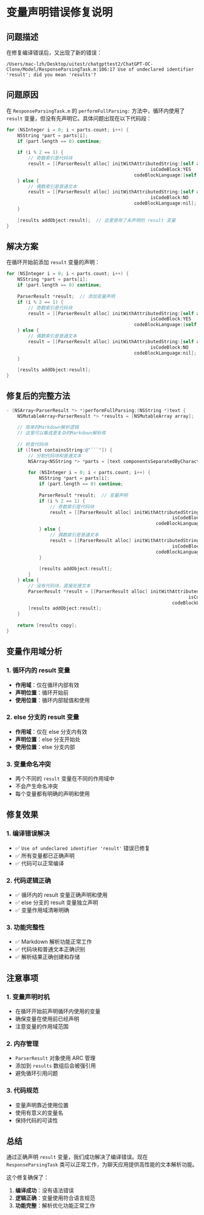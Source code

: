 # 变量声明错误修复说明

## 问题描述

在修复编译错误后，又出现了新的错误：

```
/Users/mac-lzh/Desktop/uitest/chatgpttest2/ChatGPT-OC-Clone/Model/ResponseParsingTask.m:106:17 Use of undeclared identifier 'result'; did you mean 'results'?
```

## 问题原因

在 `ResponseParsingTask.m` 的 `performFullParsing:` 方法中，循环内使用了 `result` 变量，但没有先声明它。具体问题出现在以下代码段：

```objective-c
for (NSInteger i = 0; i < parts.count; i++) {
    NSString *part = parts[i];
    if (part.length == 0) continue;
    
    if (i % 2 == 1) {
        // 奇数索引是代码块
        result = [[ParserResult alloc] initWithAttributedString:[self attributedStringForCodeBlock:part]
                                                     isCodeBlock:YES
                                               codeBlockLanguage:[self extractCodeLanguage:part]];
    } else {
        // 偶数索引是普通文本
        result = [[ParserResult alloc] initWithAttributedString:[self attributedStringForText:part]
                                                     isCodeBlock:NO
                                               codeBlockLanguage:nil];
    }
    
    [results addObject:result];  // 这里使用了未声明的 result 变量
}
```

## 解决方案

在循环开始前添加 `result` 变量的声明：

```objective-c
for (NSInteger i = 0; i < parts.count; i++) {
    NSString *part = parts[i];
    if (part.length == 0) continue;
    
    ParserResult *result;  // 添加变量声明
    if (i % 2 == 1) {
        // 奇数索引是代码块
        result = [[ParserResult alloc] initWithAttributedString:[self attributedStringForCodeBlock:part]
                                                     isCodeBlock:YES
                                               codeBlockLanguage:[self extractCodeLanguage:part]];
    } else {
        // 偶数索引是普通文本
        result = [[ParserResult alloc] initWithAttributedString:[self attributedStringForText:part]
                                                     isCodeBlock:NO
                                               codeBlockLanguage:nil];
    }
    
    [results addObject:result];
}
```

## 修复后的完整方法

```objective-c
- (NSArray<ParserResult *> *)performFullParsing:(NSString *)text {
    NSMutableArray<ParserResult *> *results = [NSMutableArray array];
    
    // 简单的Markdown解析逻辑
    // 这里可以集成更复杂的Markdown解析库
    
    // 检查代码块
    if ([text containsString:@"```"]) {
        // 分割代码块和普通文本
        NSArray<NSString *> *parts = [text componentsSeparatedByCharactersInSet:[NSCharacterSet newlineCharacterSet]];
        
        for (NSInteger i = 0; i < parts.count; i++) {
            NSString *part = parts[i];
            if (part.length == 0) continue;
            
            ParserResult *result;  // 变量声明
            if (i % 2 == 1) {
                // 奇数索引是代码块
                result = [[ParserResult alloc] initWithAttributedString:[self attributedStringForCodeBlock:part]
                                                             isCodeBlock:YES
                                                       codeBlockLanguage:[self extractCodeLanguage:part]];
            } else {
                // 偶数索引是普通文本
                result = [[ParserResult alloc] initWithAttributedString:[self attributedStringForText:part]
                                                             isCodeBlock:NO
                                                       codeBlockLanguage:nil];
            }
            
            [results addObject:result];
        }
    } else {
        // 没有代码块，直接处理文本
        ParserResult *result = [[ParserResult alloc] initWithAttributedString:[self attributedStringForText:text]
                                                                   isCodeBlock:NO
                                                             codeBlockLanguage:nil];
        [results addObject:result];
    }
    
    return [results copy];
}
```

## 变量作用域分析

### 1. **循环内的 result 变量**
- **作用域**：仅在循环内部有效
- **声明位置**：循环开始前
- **使用位置**：循环内部赋值和使用

### 2. **else 分支的 result 变量**
- **作用域**：仅在 else 分支内有效
- **声明位置**：else 分支开始处
- **使用位置**：else 分支内部

### 3. **变量命名冲突**
- 两个不同的 `result` 变量在不同的作用域中
- 不会产生命名冲突
- 每个变量都有明确的声明和使用

## 修复效果

### 1. **编译错误解决**
- ✅ `Use of undeclared identifier 'result'` 错误已修复
- ✅ 所有变量都已正确声明
- ✅ 代码可以正常编译

### 2. **代码逻辑正确**
- ✅ 循环内的 result 变量正确声明和使用
- ✅ else 分支的 result 变量独立声明
- ✅ 变量作用域清晰明确

### 3. **功能完整性**
- ✅ Markdown 解析功能正常工作
- ✅ 代码块和普通文本正确识别
- ✅ 解析结果正确创建和存储

## 注意事项

### 1. **变量声明时机**
- 在循环开始前声明循环内使用的变量
- 确保变量在使用前已经声明
- 注意变量的作用域范围

### 2. **内存管理**
- `ParserResult` 对象使用 ARC 管理
- 添加到 `results` 数组后会被强引用
- 避免循环引用问题

### 3. **代码规范**
- 变量声明靠近使用位置
- 使用有意义的变量名
- 保持代码的可读性

## 总结

通过正确声明 `result` 变量，我们成功解决了编译错误。现在 `ResponseParsingTask` 类可以正常工作，为聊天应用提供高性能的文本解析功能。

这个修复确保了：
1. **编译成功**：没有语法错误
2. **逻辑正确**：变量使用符合语言规范
3. **功能完整**：解析优化功能正常工作
